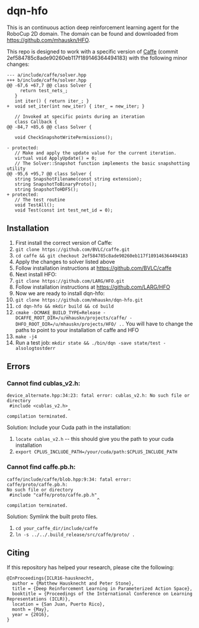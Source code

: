 # dqn-hfo

This is an continuous action deep reinforcement learning agent for the
RoboCup 2D domain. The domain can be found and downloaded from
https://github.com/mhauskn/HFO.

This repo is designed to work with a specific version of
[Caffe](https://github.com/BVLC/caffe) (commit
2ef584785c8ade90260eb117f189146364494183) with the following minor
changes:

```
--- a/include/caffe/solver.hpp
+++ b/include/caffe/solver.hpp
@@ -67,6 +67,7 @@ class Solver {
     return test_nets_;
   }
   int iter() { return iter_; }
+  void set_iter(int new_iter) { iter_ = new_iter; }

   // Invoked at specific points during an iteration
   class Callback {
@@ -84,7 +85,6 @@ class Solver {

   void CheckSnapshotWritePermissions();

- protected:
   // Make and apply the update value for the current iteration.
   virtual void ApplyUpdate() = 0;
   // The Solver::Snapshot function implements the basic snapshotting utility
@@ -95,6 +95,7 @@ class Solver {
   string SnapshotFilename(const string extension);
   string SnapshotToBinaryProto();
   string SnapshotToHDF5();
+ protected:
   // The test routine
   void TestAll();
   void Test(const int test_net_id = 0);
```

## Installation

1. First install the correct version of Caffe:
  1. ```git clone https://github.com/BVLC/caffe.git```
  2. ```cd caffe && git checkout 2ef584785c8ade90260eb117f189146364494183```
  3. Apply the changes to solver listed above
  4. Follow installation instructions at https://github.com/BVLC/caffe
2. Next install HFO:
  1. ```git clone https://github.com/LARG/HFO.git```
  2. Follow installation instructions at https://github.com/LARG/HFO
3. Now we are ready to install dqn-hfo:
  1. ```git clone https://github.com/mhauskn/dqn-hfo.git```
  2. ```cd dqn-hfo && mkdir build && cd build```
  3. ```cmake -DCMAKE_BUILD_TYPE=Release -DCAFFE_ROOT_DIR=/u/mhauskn/projects/caffe/ -DHFO_ROOT_DIR=/u/mhauskn/projects/HFO/ ..``` You will have to change the paths to point to your installation of caffe and HFO
  4. ```make -j4```
4. Run a test job: ```mkdir state && ./bin/dqn -save state/test -alsologtostderr```

## Errors

### Cannot find cublas_v2.h:
```
device_alternate.hpp:34:23: fatal error: cublas_v2.h: No such file or directory
 #include <cublas_v2.h>
                       ^
compilation terminated.
```

Solution: Include your Cuda path in the installation:

  1. ```locate cublas_v2.h``` -- this should give you the path to your cuda installation
  2. ```export CPLUS_INCLUDE_PATH=/your/cuda/path:$CPLUS_INCLUDE_PATH```

### Cannot find caffe.pb.h:
```
caffe/include/caffe/blob.hpp:9:34: fatal error: caffe/proto/caffe.pb.h:
No such file or directory
 #include "caffe/proto/caffe.pb.h"
                                  ^
compilation terminated.
```

Solution: Symlink the built proto files.
  1. ```cd your_caffe_dir/include/caffe```
  2. ```ln -s ../../.build_release/src/caffe/proto/ .```

## Citing

If this repository has helped your research, please cite the following:

    @InProceedings{ICLR16-hausknecht,
      author = {Matthew Hausknecht and Peter Stone},
      title = {Deep Reinforcement Learning in Parameterized Action Space},
      booktitle = {Proceedings of the International Conference on Learning Representations (ICLR)},
      location = {San Juan, Puerto Rico},
      month = {May},
      year = {2016},
    }
